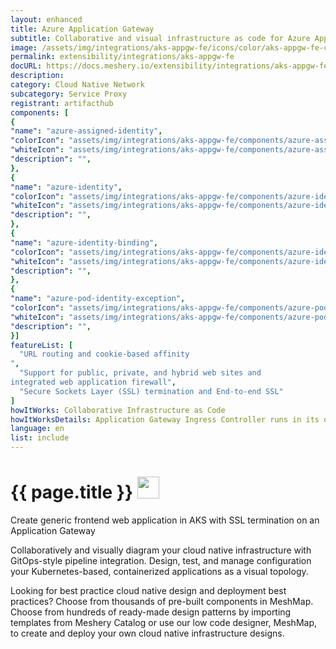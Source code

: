 ```yaml
---
layout: enhanced
title: Azure Application Gateway 
subtitle: Collaborative and visual infrastructure as code for Azure Application Gateway 
image: /assets/img/integrations/aks-appgw-fe/icons/color/aks-appgw-fe-color.svg
permalink: extensibility/integrations/aks-appgw-fe
docURL: https://docs.meshery.io/extensibility/integrations/aks-appgw-fe
description: 
category: Cloud Native Network
subcategory: Service Proxy
registrant: artifacthub
components: [
{
"name": "azure-assigned-identity",
"colorIcon": "assets/img/integrations/aks-appgw-fe/components/azure-assigned-identity/icons/color/azure-assigned-identity-color.svg",
"whiteIcon": "assets/img/integrations/aks-appgw-fe/components/azure-assigned-identity/icons/white/azure-assigned-identity-white.svg",
"description": "",
},
{
"name": "azure-identity",
"colorIcon": "assets/img/integrations/aks-appgw-fe/components/azure-identity/icons/color/azure-identity-color.svg",
"whiteIcon": "assets/img/integrations/aks-appgw-fe/components/azure-identity/icons/white/azure-identity-white.svg",
"description": "",
},
{
"name": "azure-identity-binding",
"colorIcon": "assets/img/integrations/aks-appgw-fe/components/azure-identity-binding/icons/color/azure-identity-binding-color.svg",
"whiteIcon": "assets/img/integrations/aks-appgw-fe/components/azure-identity-binding/icons/white/azure-identity-binding-white.svg",
"description": "",
},
{
"name": "azure-pod-identity-exception",
"colorIcon": "assets/img/integrations/aks-appgw-fe/components/azure-pod-identity-exception/icons/color/azure-pod-identity-exception-color.svg",
"whiteIcon": "assets/img/integrations/aks-appgw-fe/components/azure-pod-identity-exception/icons/white/azure-pod-identity-exception-white.svg",
"description": "",
}]
featureList: [
  "URL routing and cookie-based affinity
",
  "Support for public, private, and hybrid web sites and 
integrated web application firewall",
  "Secure Sockets Layer (SSL) termination and End-to-end SSL"
]
howItWorks: Collaborative Infrastructure as Code
howItWorksDetails: Application Gateway Ingress Controller runs in its own pod on the customer’s AKS. Ingress Controller monitors a subset of Kubernetes’ resources for changes. The state of the AKS cluster is translated to Application Gateway specific configuration and applied to the Azure Resource Manager. The continuous re-configuration of Application Gateway ensures uninterrupted flow of traffic to AKS’ services. The diagram below illustrates the flow of state and configuration changes from the Kubernetes API, via Application Gateway Ingress Controller, to Resource Manager and then Application Gateway.
language: en
list: include
---
```

<h1>{{ page.title }} <img src="{{ page.image }}" style="width: 35px; height: 35px;" /></h1>

<p>
Create generic frontend web application in AKS with SSL termination on an Application Gateway
</p>
<p>
    Collaboratively and visually diagram your cloud native infrastructure with GitOps-style pipeline integration. Design, test, and manage configuration your Kubernetes-based, containerized applications as a visual topology.
</p>
<p>
    Looking for best practice cloud native design and deployment best practices? Choose from thousands of pre-built components in MeshMap. Choose from hundreds of ready-made design patterns by importing templates from Meshery Catalog or use our low code designer, MeshMap, to create and deploy your own cloud native infrastructure designs.
</p>

